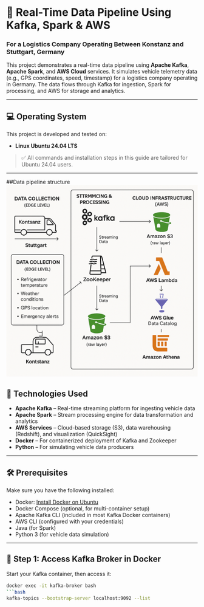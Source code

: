 # 🚚 Real-Time Data Pipeline Using Kafka, Spark & AWS  
### For a Logistics Company Operating Between Konstanz and Stuttgart, Germany

This project demonstrates a real-time data pipeline using **Apache Kafka**, **Apache Spark**, and **AWS Cloud** services. It simulates vehicle telemetry data (e.g., GPS coordinates, speed, timestamp) for a logistics company operating in Germany. The data flows through Kafka for ingestion, Spark for processing, and AWS for storage and analytics.

---

## 💻 Operating System

This project is developed and tested on:

- **Linux Ubuntu 24.04 LTS**

> ✅ All commands and installation steps in this guide are tailored for Ubuntu 24.04 users.

---
##Data pipeline structure
![alt text](<ChatGPT Image May 24, 2025, 01_38_06 PM.png>)

## 🔧 Technologies Used

- **Apache Kafka** – Real-time streaming platform for ingesting vehicle data  
- **Apache Spark** – Stream processing engine for data transformation and analytics  
- **AWS Services** – Cloud-based storage (S3), data warehousing (Redshift), and visualization (QuickSight)  
- **Docker** – For containerized deployment of Kafka and Zookeeper  
- **Python** – For simulating vehicle data producers  

---

## 🛠️ Prerequisites

Make sure you have the following installed:

- Docker: [Install Docker on Ubuntu](https://docs.docker.com/engine/install/ubuntu/)
- Docker Compose (optional, for multi-container setup)
- Apache Kafka CLI (included in most Kafka Docker containers)
- AWS CLI (configured with your credentials)
- Java (for Spark)
- Python 3 (for vehicle data simulation)

---

## 🐳 Step 1: Access Kafka Broker in Docker

Start your Kafka container, then access it:

```bash
docker exec -it kafka-broker bash
```bash
kafka-topics --bootstrap-server localhost:9092 --list
